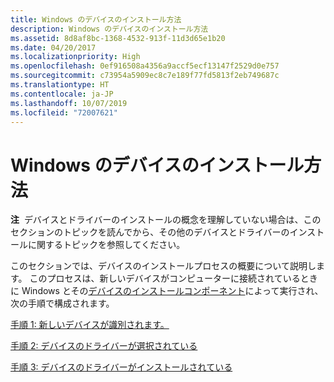 ```yaml
---
title: Windows のデバイスのインストール方法
description: Windows のデバイスのインストール方法
ms.assetid: 8d8af8bc-1368-4532-913f-11d3d65e1b20
ms.date: 04/20/2017
ms.localizationpriority: High
ms.openlocfilehash: 0ef916508a4356a9accf5ecf13147f2529d0e757
ms.sourcegitcommit: c73954a5909ec8c7e189f77fd5813f2eb749687c
ms.translationtype: HT
ms.contentlocale: ja-JP
ms.lasthandoff: 10/07/2019
ms.locfileid: "72007621"
---
```

# <a name="how-windows-installs-devices"></a>Windows のデバイスのインストール方法


**注**  デバイスとドライバーのインストールの概念を理解していない場合は、このセクションのトピックを読んでから、その他のデバイスとドライバーのインストールに関するトピックを参照してください。

 

このセクションでは、デバイスのインストールプロセスの概要について説明します。 このプロセスは、新しいデバイスがコンピューターに接続されているときに Windows とその[デバイスのインストールコンポーネント](https://docs.microsoft.com/previous-versions/ff541277(v=vs.85))によって実行され、次の手順で構成されます。

[手順 1: 新しいデバイスが識別されます。](step-1--the-new-device-is-identified.md)

[手順 2: デバイスのドライバーが選択されている](step-2--a-driver-for-the-device-is-selected.md)

[手順 3: デバイスのドライバーがインストールされている](step-3--the-driver-for-the-device-is-installed.md)

 

 





